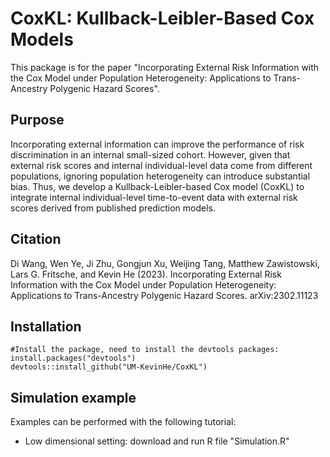 # CoxKL: Kullback-Leibler-Based Cox Models

This package is for the paper "Incorporating External Risk Information with the Cox Model under Population Heterogeneity: Applications to Trans-Ancestry Polygenic Hazard Scores".

## Purpose

Incorporating external information can improve the performance of risk discrimination in an internal small-sized cohort. However, given that external risk scores and internal individual-level data come from different populations, ignoring population heterogeneity can introduce substantial bias. Thus, we develop a Kullback-Leibler-based Cox model (CoxKL) to integrate internal individual-level time-to-event data with external risk scores derived from published prediction models. 

## Citation

Di Wang, Wen Ye, Ji Zhu, Gongjun Xu, Weijing Tang, Matthew Zawistowski, Lars G. Fritsche, and Kevin He (2023). Incorporating External Risk Information with the Cox Model under Population Heterogeneity: Applications to Trans-Ancestry Polygenic Hazard Scores. arXiv:2302.11123

## Installation

```
#Install the package, need to install the devtools packages:
install.packages("devtools")
devtools::install_github("UM-KevinHe/CoxKL")
```

## Simulation example

Examples can be performed with the following tutorial:
- Low dimensional setting: download and run R file "Simulation.R"


